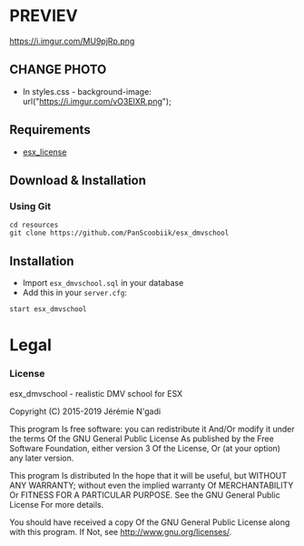 # PREVIEV

https://i.imgur.com/MU9pjRp.png

## CHANGE PHOTO
- In styles.css - background-image: url("https://i.imgur.com/vO3ElXR.png");

## Requirements
- [esx_license](https://github.com/ESX-Org/esx_license)

## Download & Installation

### Using Git
```
cd resources
git clone https://github.com/PanScoobiik/esx_dmvschool
```

## Installation
- Import `esx_dmvschool.sql` in your database
- Add this in your `server.cfg`:

```
start esx_dmvschool
```

# Legal
### License
esx_dmvschool - realistic DMV school for ESX

Copyright (C) 2015-2019 Jérémie N'gadi

This program Is free software: you can redistribute it And/Or modify it under the terms Of the GNU General Public License As published by the Free Software Foundation, either version 3 Of the License, Or (at your option) any later version.

This program Is distributed In the hope that it will be useful, but WITHOUT ANY WARRANTY; without even the implied warranty Of MERCHANTABILITY Or FITNESS FOR A PARTICULAR PURPOSE. See the GNU General Public License For more details.

You should have received a copy Of the GNU General Public License along with this program. If Not, see http://www.gnu.org/licenses/.
